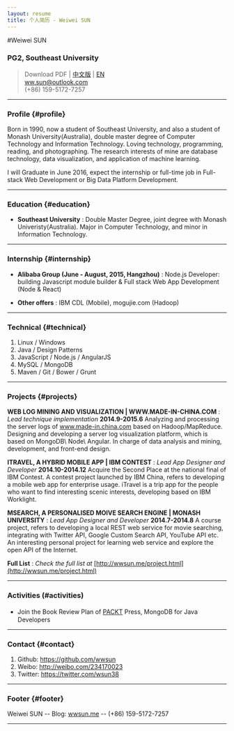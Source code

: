 ```yaml
---
layout: resume
title: 个人简历 - Weiwei SUN
---
```


#Weiwei SUN

### PG2, Southeast University

> Download PDF | [中文版](/data/resume_chn.pdf) | [EN](/data/resume_en.pdf)  
> [ww.sun@outlook.com](ww.sun@outlook.com)  
> (+86) 159-5172-7257

------

### Profile {#profile}

Born in 1990, now a student of Southeast University, and also a student of Monash University(Australia), double master degree of Computer Technology and Information Technology. Loving technology, programming, reading, and photographing. The research interests of mine are database technology, data visualization, and application of machine learning. 

I will Graduate in June 2016, expect the internship or full-time job in Full-stack Web Development or Big Data Platform Development.

------

### Education {#education}

* __Southeast University__
  : Double Master Degree, joint degree with Monash Univeristy(Australia). Major in Computer Technology, and minor in Information Technology.

-------

### Internship {#internship}

* __Alibaba Group (June - August, 2015, Hangzhou)__
  : Node.js Developer: building Javascript module builder & Full stack Web App Development (Node & React)

* __Other offers__
  : IBM CDL (Mobile), mogujie.com (Hadoop)

-------

### Technical {#technical}

1. Linux / Windows
2. Java / Design Patterns
2. JavaScript / Node.js / AngularJS
3. MySQL / MongoDB
3. Maven / Git / Bower / Grunt

------

### Projects {#projects}

__WEB LOG MINING AND VISUALIZATION | WWW.MADE-IN-CHINA.COM__
: *Lead technique implementation*
  __2014.9-2015.6__
  Analyzing and processing the server logs of www.made-in.china.com based on Hadoop/MapReduce. Designing and developing a server log visualization platform, which is based on MongoDB\ Node\ Angular. In charge of data analysis and mining, development, and front-end design.
<br>

__ITRAVEL, A HYBRID MOBILE APP | IBM CONTEST__
: *Lead App Designer and Developer*
  __2014.10-2014.12__
  Acquire the Second Place at the national final of IBM Contest. A contest project launched by IBM China, refers to developing a mobile web app for enterprise usage. iTravel is a trip app for the people who want to find interesting scenic interests, developing based on IBM Worklight.
<br>

__MSEARCH, A PERSONALISED MOIVE SEARCH ENGINE | MONASH UNIVERSITY__
: *Lead App Designer and Developer*
  __2014.7-2014.8__
  A course project, refers to developing a local REST web service for movie searching, integrating with Twitter API, Google Custom Search API, YouTube API etc. An interesting personal project for learning web service and explore the open API of the Internet.
<br>

__Full List__
: *Check the full list at*
  [http://wwsun.me/project.html](http://wwsun.me/project.html)

------

### Activities (#activities)

- Join the Book Review Plan of [PACKT](https://www.packtpub.com) Press, MongoDB for Java　Developers

------

### Contact {#contact}

1. Github: https://github.com/wwsun
2. Weibo: http://weibo.com/234170023
3. Twitter: https://twitter.com/wsun38

------

### Footer {#footer}

Weiwei SUN -- Blog: [wwsun.me](http://wwsun.me) -- (+86) 159-5172-7257

------